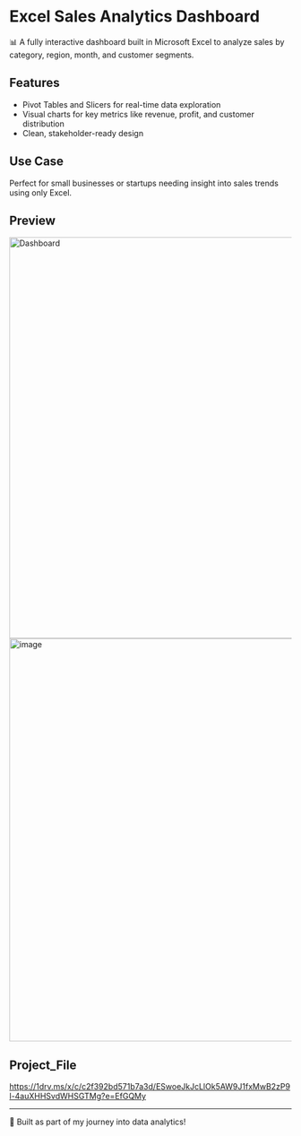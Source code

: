 # Excel Sales Analytics Dashboard

📊 A fully interactive dashboard built in Microsoft Excel to analyze sales by category, region, month, and customer segments.

## Features
- Pivot Tables and Slicers for real-time data exploration
- Visual charts for key metrics like revenue, profit, and customer distribution
- Clean, stakeholder-ready design

## Use Case
Perfect for small businesses or startups needing insight into sales trends using only Excel.

## Preview
<img width="1893" height="716" alt="Dashboard" src="https://github.com/user-attachments/assets/ce78c807-1fdc-413b-a2d2-7c2371f58f14" />
<img width="1897" height="719" alt="image" src="https://github.com/user-attachments/assets/222d94d3-4b2c-4a47-aae2-5d6695a1d9fb" />




## Project_File
https://1drv.ms/x/c/c2f392bd571b7a3d/ESwoeJkJcLlOk5AW9J1fxMwB2zP9l-4auXHHSvdWHSGTMg?e=EfGQMy

---

🚀 Built as part of my journey into data analytics!
